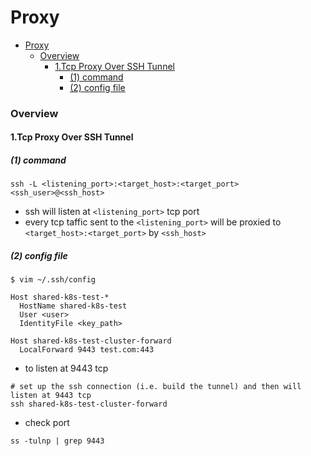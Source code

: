# Proxy


<!-- @import "[TOC]" {cmd="toc" depthFrom=1 depthTo=6 orderedList=false} -->

<!-- code_chunk_output -->

- [Proxy](#proxy)
    - [Overview](#overview)
      - [1.Tcp Proxy Over SSH Tunnel](#1tcp-proxy-over-ssh-tunnel)
        - [(1) command](#1-command)
        - [(2) config file](#2-config-file)

<!-- /code_chunk_output -->


### Overview

#### 1.Tcp Proxy Over SSH Tunnel

##### (1) command

```shell
ssh -L <listening_port>:<target_host>:<target_port> <ssh_user>@<ssh_host>
```

* ssh will listen at `<listening_port>` tcp port
* every tcp taffic sent to the `<listening_port>` will be proxied to `<target_host>:<target_port>` by `<ssh_host>`

##### (2) config file

```shell
$ vim ~/.ssh/config

Host shared-k8s-test-*
  HostName shared-k8s-test
  User <user>
  IdentityFile <key_path>

Host shared-k8s-test-cluster-forward
  LocalForward 9443 test.com:443
```

* to listen at 9443 tcp
```shell
# set up the ssh connection (i.e. build the tunnel) and then will listen at 9443 tcp
ssh shared-k8s-test-cluster-forward
```

* check port
```shell
ss -tulnp | grep 9443
```

